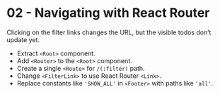 # 02 - Navigating with React Router

Clicking on the filter links changes the URL, but the visible todos don’t update yet.

- Extract `<Root>` component.
- Add `<Router>` to the `<Root>` component.
- Create a single `<Route>` for `/(:filter)` path.
- Change `<FilterLink>` to use React Router `<Link>`.
- Replace constants like `'SHOW_ALL'` in `<Footer>` with paths like `'all'`.
